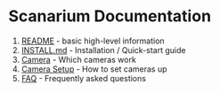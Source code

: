 # Scanarium Documentation

1. [README](../README.md) - basic high-level information
1. [INSTALL.md](../INSTALL.md) - Installation / Quick-start guide
1. [Camera](camera.md) - Which cameras work
1. [Camera Setup](camera-setup.md) - How to set cameras up
1. [FAQ](../FAQ.md) - Frequently asked questions
